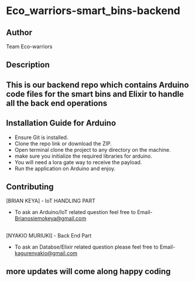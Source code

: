 # Eco_warriors-smart_bins-backend
## Author
Team Eco-warriors

## Description
## This is our backend repo which contains Arduino code files for the smart bins and Elixir to handle all the back end operations

## Installation Guide for Arduino
* Ensure Git is installed.
* Clone the repo link or download the ZIP.
* Open terminal clone the project to any directory on the machine.
* make sure you initialize the required libraries for arduino.
* You will need a lora gate way to receive the payload.
* Run the application on Arduino and enjoy.

## Contributing

[BRIAN KEYA] - IoT  HANDLING  PART
- To ask an Arduino/IoT related question feel free to Email- Brianosiemokeya@gmail.com
##
[NYAKIO MURIUKI] - Back End Part
- To ask an Databse/Elixir related question please feel free to Email- kagurenyakio@gmail.com

## more updates will come along happy coding
